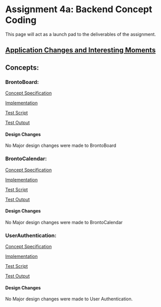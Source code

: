 # Assignment 4a: Backend Concept Coding
This page will act as a launch pad to the deliverables of the assignment.

## [Application Changes and Interesting Moments](./Application-Changes.md)
## Concepts:

### BrontoBoard:

[Concept Specification](./design/concepts/BrontoBoard/implementation.md)    

[Implementation](./src/concepts/BrontoBoard/BrontoBoardConcept.ts)    

[Test Script](./src/concepts/BrontoBoard/BrontoBoardConcept.test.ts)  

[Test Output](./src/concepts/BrontoBoard/BrontoBoardTestOutput.md)  

#### Design Changes
No Major design changes were made to BrontoBoard

### BrontoCalendar:


[Concept Specification](./design/concepts/BrontoCalendar/implementation.md)    

[Implementation](./src/concepts/BrontoCalendar/BrontoCalendarConcept.ts)    

[Test Script](./src/concepts/BrontoCalendar/BrontoCalendarConcept.test.ts)  

[Test Output](./src/concepts/BrontoCalendar/BrontoCalendarTestOutput.md)  

#### Design Changes
No Major design changes were made to BrontoCalendar

### UserAuthentication:


[Concept Specification](./design/concepts/UserAuthenticator/implementation.md)    

[Implementation](./src/concepts/UserAuthentication/UserAuthenticationConcept.ts)    

[Test Script](./src/concepts/UserAuthentication/UserAuthenticationConcept.test.ts)  

[Test Output](./src/concepts/UserAuthentication/UserAuthenticationConceptTestOutput.md)  

#### Design Changes
No Major design changes were made to User Authentication.
